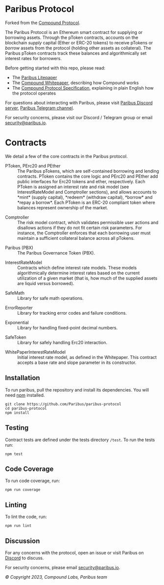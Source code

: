 Paribus Protocol
=================
Forked from the [Compound Protocol](https://github.com/compound-finance/compound-protocol).

The Paribus Protocol is an Ethereum smart contract for supplying or borrowing assets. Through the pToken contracts, accounts on the blockchain *supply* capital (Ether or ERC-20 tokens) to receive pTokens or *borrow* assets from the protocol (holding other assets as collateral). The Paribus pToken contracts track these balances and algorithmically set interest rates for borrowers.

Before getting started with this repo, please read:

* The [Paribus Litepaper](https://paribus.io/documents/PARIBUS-Litepaper-V1.0.pdf)
* The [Compound Whitepaper](https://compound.finance/documents/Compound.Whitepaper.pdf), describing how Compound works
* The [Compound Protocol Specification](https://github.com/compound-finance/compound-protocol/tree/master/docs/CompoundProtocol.pdf), explaining in plain English how the protocol operates

For questions about interacting with Paribus, please visit [Paribus Discord server](https://discord.io/paribus), [Paribus Telegram channel](https://t.me/paribus_io).

For security concerns, please visit our Discord / Telegram group or email [security@paribus.io](mailto:security@paribus.io).

Contracts
=========

We detail a few of the core contracts in the Paribus protocol.

<dl>
  <dt>PToken, PErc20 and PEther</dt>
  <dd>The Paribus pTokens, which are self-contained borrowing and lending contracts. PToken contains the core logic and PErc20 and PEther add public interfaces for Erc20 tokens and ether, respectively. Each PToken is assigned an interest rate and risk model (see InterestRateModel and Comptroller sections), and allows accounts to *mint* (supply capital), *redeem* (withdraw capital), *borrow* and *repay a borrow*. Each PToken is an ERC-20 compliant token where balances represent ownership of the market.</dd>
</dl>

<dl>
  <dt>Comptroller</dt>
  <dd>The risk model contract, which validates permissible user actions and disallows actions if they do not fit certain risk parameters. For instance, the Comptroller enforces that each borrowing user must maintain a sufficient collateral balance across all pTokens.</dd>
</dl>

<dl>
  <dt>Paribus (PBX)</dt>
  <dd>The Paribus Governance Token (PBX). <!---Holders of this token have the ability to govern the protocol via the governor contract.--></dd>
</dl>

<dl>
  <dt>InterestRateModel</dt>
  <dd>Contracts which define interest rate models. These models algorithmically determine interest rates based on the current utilization of a given market (that is, how much of the supplied assets are liquid versus borrowed).</dd>
</dl>

<dl>
  <dt>SafeMath</dt>
  <dd>Library for safe math operations.</dd>
</dl>

<dl>
  <dt>ErrorReporter</dt>
  <dd>Library for tracking error codes and failure conditions.</dd>
</dl>

<dl>
  <dt>Exponential</dt>
  <dd>Library for handling fixed-point decimal numbers.</dd>
</dl>

<dl>
  <dt>SafeToken</dt>
  <dd>Library for safely handling Erc20 interaction.</dd>
</dl>

<dl>
  <dt>WhitePaperInterestRateModel</dt>
  <dd>Initial interest rate model, as defined in the Whitepaper. This contract accepts a base rate and slope parameter in its constructor.</dd>
</dl>

Installation
------------
To run paribus, pull the repository and install its dependencies. You will need [npm](https://www.npmjs.com/) installed.

    git clone https://github.com/Paribus/paribus-protocol
    cd paribus-protocol
    npm install

Testing
-------
Contract tests are defined under the tests directory `/test`. To run the tests run:

    npm test


Code Coverage
-------------
To run code coverage, run:

    npm run coverage

Linting
-------
To lint the code, run:

    npm run lint

Discussion
----------

For any concerns with the protocol, open an issue or visit Paribus on [Discord](https://discord.io/paribus) to discuss.

For security concerns, please email [security@paribus.io](mailto:security@paribus.io).

_© Copyright 2023, Compound Labs, Paribus team_
